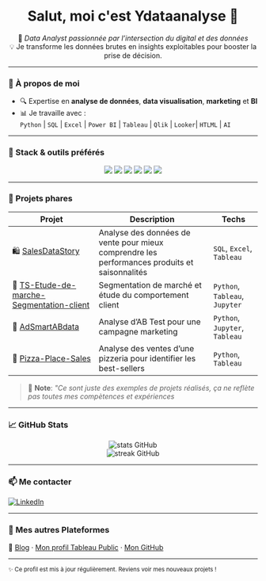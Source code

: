 <h1 align="center">Salut, moi c'est Ydataanalyse 👋</h1>

<p align="center">
🎯 <em>Data Analyst passionnée par l’intersection du digital et des données</em><br>
💡 Je transforme les données brutes en insights exploitables pour booster la prise de décision.
</p>

---

### 🧠 À propos de moi

- 🔍 Expertise en **analyse de données**, **data visualisation**, **marketing** et **BI**
- 📊 Je travaille avec :  
  `Python` | `SQL` | `Excel` | `Power BI` | `Tableau` | `Qlik` | `Looker`| `HTLML` | `AI`

---

### 🧰 Stack & outils préférés

<div align="center">
  <img src="https://img.shields.io/badge/-Python-3776AB?logo=python&logoColor=white" />
  <img src="https://img.shields.io/badge/-SQL-4479A1?logo=mysql&logoColor=white" />
  <img src="https://img.shields.io/badge/-PowerBI-F2C811?logo=powerbi&logoColor=black" />
  <img src="https://img.shields.io/badge/-Tableau-E97627?logo=tableau&logoColor=white" />
  <img src="https://img.shields.io/badge/-Excel-217346?logo=microsoft-excel&logoColor=white" />
  <img src="https://img.shields.io/badge/-Jupyter-F37626?logo=jupyter&logoColor=white" />
</div>

---

### 🚀 Projets phares

| Projet | Description | Techs |
|--------|-------------|-------|
| 🛍️ [SalesDataStory](https://github.com/Ydataanalyse/SalesDataStory) | Analyse des données de vente pour mieux comprendre les performances produits et saisonnalités | `SQL`, `Excel`, `Tableau` |
| 👥 [TS-Etude-de-marche-Segmentation-client](https://github.com/Ydataanalyse/TS-Etude-de-marche-Segmentation-client) | Segmentation de marché et étude du comportement client | `Python`, `Tableau`, `Jupyter` |
| 📢 [AdSmartABdata](https://github.com/Ydataanalyse/AdSmartABdata-Analyse-de-la-performance-pour-une-campagne-publicitaire) | Analyse d’AB Test pour une campagne marketing | `Python`, `Jupyter`, `Tableau` |
| 🍕 [Pizza-Place-Sales](https://github.com/Ydataanalyse/Pizza-Place-Sales-Analyse-des-ventes) | Analyse des ventes d’une pizzeria pour identifier les best-sellers | `Python`, `Tableau` |
> 📝 **Note**: *"Ce sont juste des exemples de projets réalisés, ça ne reflète pas toutes mes compètences et expériences*
---

### 📈 GitHub Stats

<p align="center">
  <img src="https://github-readme-stats.vercel.app/api?username=Ydataanalyse&show_icons=true&theme=tokyonight" alt="stats GitHub" />
  <br />
  <img src="https://github-readme-streak-stats.herokuapp.com/?user=Ydataanalyse&theme=tokyonight" alt="streak GitHub" />
</p>

---

### 📫 Me contacter

[![LinkedIn](https://img.shields.io/badge/-LinkedIn-blue?style=flat&logo=linkedin&logoColor=white)](https://www.linkedin.com/in/yahafadounaomar/)

---

### 🔗 Mes autres Plateformes
 
🔗 [Blog](https://dataxstrategy.fr/) · [Mon profil Tableau Public](https://public.tableau.com/app/profile/oy4372/vizzes) · [Mon GitHub](https://github.com/Ydataanalyse)

---

<sub>✨ Ce profil est mis à jour régulièrement. Reviens voir mes nouveaux projets !</sub>
